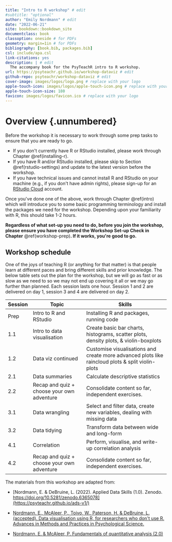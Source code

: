 ```yaml
---
title: "Intro to R workshop" # edit
#subtitle: "optional" 
author: "Emily Nordmann" # edit
date: "2022-06-21"
site: bookdown::bookdown_site
documentclass: book
classoption: oneside # for PDFs
geometry: margin=1in # for PDFs
bibliography: [book.bib, packages.bib]
csl: include/apa.csl
link-citations: yes
description: | # edit
  The accompany book for the PsyTeachR intro to R workshop.
url: https://psyteachr.github.io/workshop-dataviz # edit
github-repo: psyteachr/workshop-dataviz # edit
cover-image: images/logos/logo.png # replace with your logo
apple-touch-icon: images/logos/apple-touch-icon.png # replace with your logo
apple-touch-icon-size: 180
favicon: images/logos/favicon.ico # replace with your logo
---
```




# Overview {.unnumbered}

Before the workshop it is necessary to work through some prep tasks to ensure that you are ready to go.

-   If you don't currently have R or RStudio installed, please work through Chapter \@ref(installing-r).
-   If you have R and/or RStudio installed, please skip to Section  \@ref(rstudio-settings) and update to the latest version before the workshop.
-   If you have technical issues and cannot install R and RStudio on your machine (e.g., if you don't have admin rights), please sign-up for an [RStudio Cloud](https://rstudio.cloud/) account.

Once you've done one of the above, work through Chapter \@ref(intro) which will introduce you to some basic programming terminology and install the packages we need for the workshop. Depending upon your familiarity with R, this should take 1-2 hours.

**Regardless of what set-up you need to do, before you join the workshop, please ensure you have completed the Workshop Set-up Check in Chapter** \@ref(workshop-prep)**. If it works, you're good to go.**

## Workshop schedule

One of the joys of teaching R (or anything for that matter) is that people learn at different paces and bring different skills and prior knowledge. The below table sets out the plan for the workshop, but we will go as fast or as slow as we need to so we may not end up covering it all or we may go further than planned. Each session lasts one hour. Session 1 and 2 are delivered on day 1, session 3 and 4 are delivered on day 2.

| Session     | Topic                                      | Skills                                                                                            |
|-------------|--------------------------------------------|---------------------------------------------------------------------------------------------------|
| Prep        | Intro to R and RStudio                     | Installing R and packages, running code                                                           |
| 1.1 | Intro to data visualisation                | Create basic bar charts, histograms, scatter plots, density plots, & violin-boxplots              |
| 1.2 | Data viz continued                         | Customise visualisations and create more advanced plots like raincloud plots & split violin-plots |
| 2.1 | Data summaries                             | Calculate descriptive statistics                                                                  |
| 2.2 | Recap and quiz + choose your own adventure | Consolidate content so far, independent exercises.                  |
| 3.1 | Data wrangling                             | Select and filter data, create new variables, dealing with missing data                           |
| 3.2 | Data tidying                               | Transform data between wide and long-form                                                         |
| 4.1 | Correlation                                | Perform, visualise, and write-up correlation analysis                                             |
| 4.2 | Recap and quiz + choose your own adventure | Consolidate content so far, independent exercises.                  |

The materials from this workshop are adapted from:

-   [Nordmann, E. & DeBruine, L. (2022). Applied Data Skills (1.0). Zenodo. https://doi.org/10.5281/zenodo.6365078](https://psyteachr.github.io/ads-v1/)

-   [Nordmann, E., McAleer, P., Toivo, W., Paterson, H. & DeBruine, L. (accepted). Data visualisation using R, for researchers who don't use R. Advances in Methods and Practices in Psychological Science.](https://psyteachr.github.io/introdataviz/)

-   [Nordmann, E. & McAleer, P. Fundamentals of quantitative analysis (2.0)](https://psyteachr.github.io/quant-fun-v2/index.html)
